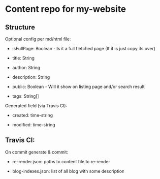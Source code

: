 # Content repo for my-website

## Structure

Optional config per md/html file:

- isFullPage: Boolean - Is it a full fletched page (If it is just copy its over)

- title: String

- author: String

- description: String

- public: Boolean - Will it show on listing page and/or search result

- tags: String[]

Generated field (via Travis CI):

- created: time-string

- modified: time-string

## Travis CI:

On commit generate & commit:

- re-render.json: paths to content file to re-render

- blog-indexes.json: list of all blog with some description
